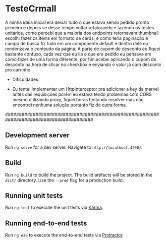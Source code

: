 # TesteCrmall

A minha ideia inicial era deixar tudo o que estava sendo pedido pronto primeiro e depois se desse tempo voltar refatorando e fazendo os testes unitários,
como percebi que a maioria dos endpoints retornavam thumbnail escolhi fazer os items em formato de cards, e como teria paginação e campo de busca fiz tudo em um componente
default e dentro dele eu renderizava o conteudo da página. A parte de cupom de desconto eu fiquei bastante confuso, cada vez que eu lia o que era pedido eu pensava em como fazer
de uma forma diferente, por fim acabei aplicando o cupom de desconto na hora de clicar no checkbox e enviando o valor já com desconto pro carrinho.

* Dificuldades:
- Eu tentei implementar um HttpInterceptor pra adicionar a key da marvel antes das requisições porém eu estava tendo problemas com CORS mesmo utilizando proxy, fiquei horas
tentando resolver mas não encontrei nenhuma solução portanto fiz de outra forma.

########################################################################################

## Development server
Run `ng serve` for a dev server. Navigate to `http://localhost:4200/`.

## Build
Run `ng build` to build the project. The build artifacts will be stored in the `dist/` directory. Use the `--prod` flag for a production build.

## Running unit tests
Run `ng test` to execute the unit tests via [Karma](https://karma-runner.github.io).

## Running end-to-end tests
Run `ng e2e` to execute the end-to-end tests via [Protractor](http://www.protractortest.org/).
